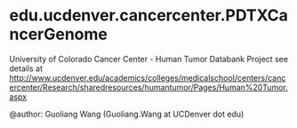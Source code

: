 edu.ucdenver.cancercenter.PDTXCancerGenome
==========================================
University of Colorado Cancer Center - Human Tumor Databank Project
see details at http://www.ucdenver.edu/academics/colleges/medicalschool/centers/cancercenter/Research/sharedresources/humantumor/Pages/Human%20Tumor.aspx

@author: Guoliang Wang (Guoliang.Wang at UCDenver dot edu)

